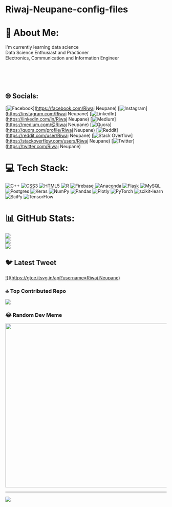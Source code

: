 # Riwaj-Neupane-config-files

# 💫 About Me:
I'm currently learning data science<br>Data Science Enthusiast and Practioner<br>Electronics, Communication and Information Engineer<br><br><br><br><br>


## 🌐 Socials:
[![Facebook](https://img.shields.io/badge/Facebook-%231877F2.svg?logo=Facebook&logoColor=white)](https://facebook.com/Riwaj Neupane) [![Instagram](https://img.shields.io/badge/Instagram-%23E4405F.svg?logo=Instagram&logoColor=white)](https://instagram.com/Riwaj Neupane) [![LinkedIn](https://img.shields.io/badge/LinkedIn-%230077B5.svg?logo=linkedin&logoColor=white)](https://linkedin.com/in/Riwaj Neupane) [![Medium](https://img.shields.io/badge/Medium-12100E?logo=medium&logoColor=white)](https://medium.com/@Riwaj Neupane) [![Quora](https://img.shields.io/badge/Quora-%23B92B27.svg?logo=Quora&logoColor=white)](https://quora.com/profile/Riwaj Neupane) [![Reddit](https://img.shields.io/badge/Reddit-%23FF4500.svg?logo=Reddit&logoColor=white)](https://reddit.com/user/Riwaj Neupane) [![Stack Overflow](https://img.shields.io/badge/-Stackoverflow-FE7A16?logo=stack-overflow&logoColor=white)](https://stackoverflow.com/users/Riwaj Neupane) [![Twitter](https://img.shields.io/badge/Twitter-%231DA1F2.svg?logo=Twitter&logoColor=white)](https://twitter.com/Riwaj Neupane) 

# 💻 Tech Stack:
![C++](https://img.shields.io/badge/c++-%2300599C.svg?style=for-the-badge&logo=c%2B%2B&logoColor=white) ![CSS3](https://img.shields.io/badge/css3-%231572B6.svg?style=for-the-badge&logo=css3&logoColor=white) ![HTML5](https://img.shields.io/badge/html5-%23E34F26.svg?style=for-the-badge&logo=html5&logoColor=white) ![R](https://img.shields.io/badge/r-%23276DC3.svg?style=for-the-badge&logo=r&logoColor=white) ![Firebase](https://img.shields.io/badge/firebase-%23039BE5.svg?style=for-the-badge&logo=firebase) ![Anaconda](https://img.shields.io/badge/Anaconda-%2344A833.svg?style=for-the-badge&logo=anaconda&logoColor=white) ![Flask](https://img.shields.io/badge/flask-%23000.svg?style=for-the-badge&logo=flask&logoColor=white) ![MySQL](https://img.shields.io/badge/mysql-%2300f.svg?style=for-the-badge&logo=mysql&logoColor=white) ![Postgres](https://img.shields.io/badge/postgres-%23316192.svg?style=for-the-badge&logo=postgresql&logoColor=white) ![Keras](https://img.shields.io/badge/Keras-%23D00000.svg?style=for-the-badge&logo=Keras&logoColor=white) ![NumPy](https://img.shields.io/badge/numpy-%23013243.svg?style=for-the-badge&logo=numpy&logoColor=white) ![Pandas](https://img.shields.io/badge/pandas-%23150458.svg?style=for-the-badge&logo=pandas&logoColor=white) ![Plotly](https://img.shields.io/badge/Plotly-%233F4F75.svg?style=for-the-badge&logo=plotly&logoColor=white) ![PyTorch](https://img.shields.io/badge/PyTorch-%23EE4C2C.svg?style=for-the-badge&logo=PyTorch&logoColor=white) ![scikit-learn](https://img.shields.io/badge/scikit--learn-%23F7931E.svg?style=for-the-badge&logo=scikit-learn&logoColor=white) ![SciPy](https://img.shields.io/badge/SciPy-%230C55A5.svg?style=for-the-badge&logo=scipy&logoColor=%white) ![TensorFlow](https://img.shields.io/badge/TensorFlow-%23FF6F00.svg?style=for-the-badge&logo=TensorFlow&logoColor=white)
# 📊 GitHub Stats:
![](https://github-readme-stats.vercel.app/api?username=Riwaj22&theme=dark&hide_border=false&include_all_commits=true&count_private=true)<br/>
![](https://github-readme-streak-stats.herokuapp.com/?user=Riwaj22&theme=dark&hide_border=false)<br/>
![](https://github-readme-stats.vercel.app/api/top-langs/?username=Riwaj22&theme=dark&hide_border=false&include_all_commits=true&count_private=true&layout=compact)

## 🐦 Latest Tweet
[![](https://gtce.itsvg.in/api?username=Riwaj Neupane)](https://github.com/VishwaGauravIn/github-twitter-card-embed)

### 🔝 Top Contributed Repo
![](https://github-contributor-stats.vercel.app/api?username=Riwaj22&limit=5&theme=dark&combine_all_yearly_contributions=true)

### 😂 Random Dev Meme
<img src="https://rm.up.railway.app/" width="512px"/>

---
[![](https://visitcount.itsvg.in/api?id=Riwaj22&icon=0&color=0)](https://visitcount.itsvg.in)

<!-- Proudly created with GPRM ( https://gprm.itsvg.in ) -->
